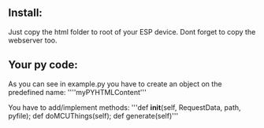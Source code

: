 Install:
--------
Just copy the html folder to root of your ESP device. Dont forget to copy the webserver too.


Your py code:
-------------
As you can see in example.py you have to create an object on the predefined name: ''''myPYHTMLContent'''

You have to add/implement methods: '''def __init__(self, RequestData, path, pyfile); def doMCUThings(self); def generate(self)'''
